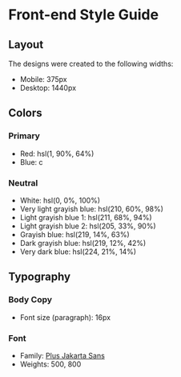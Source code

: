 # Front-end Style Guide

## Layout

The designs were created to the following widths:

-   Mobile: 375px
-   Desktop: 1440px

## Colors

### Primary

-   Red: hsl(1, 90%, 64%)
-   Blue: c

### Neutral

-   White: hsl(0, 0%, 100%)
-   Very light grayish blue: hsl(210, 60%, 98%)
-   Light grayish blue 1: hsl(211, 68%, 94%)
-   Light grayish blue 2: hsl(205, 33%, 90%)
-   Grayish blue: hsl(219, 14%, 63%)
-   Dark grayish blue: hsl(219, 12%, 42%)
-   Very dark blue: hsl(224, 21%, 14%)

## Typography

### Body Copy

-   Font size (paragraph): 16px

### Font

-   Family: [Plus Jakarta Sans](https://fonts.google.com/specimen/Plus+Jakarta+Sans)
-   Weights: 500, 800
